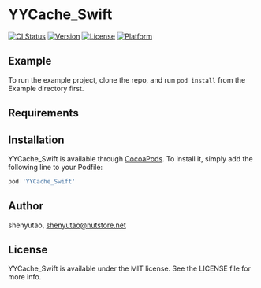 # YYCache_Swift

[![CI Status](https://img.shields.io/travis/shenyutao/YYCache_Swift.svg?style=flat)](https://travis-ci.org/shenyutao/YYCache_Swift)
[![Version](https://img.shields.io/cocoapods/v/YYCache_Swift.svg?style=flat)](https://cocoapods.org/pods/YYCache_Swift)
[![License](https://img.shields.io/cocoapods/l/YYCache_Swift.svg?style=flat)](https://cocoapods.org/pods/YYCache_Swift)
[![Platform](https://img.shields.io/cocoapods/p/YYCache_Swift.svg?style=flat)](https://cocoapods.org/pods/YYCache_Swift)

## Example

To run the example project, clone the repo, and run `pod install` from the Example directory first.

## Requirements

## Installation

YYCache_Swift is available through [CocoaPods](https://cocoapods.org). To install
it, simply add the following line to your Podfile:

```ruby
pod 'YYCache_Swift'
```

## Author

shenyutao, shenyutao@nutstore.net

## License

YYCache_Swift is available under the MIT license. See the LICENSE file for more info.
